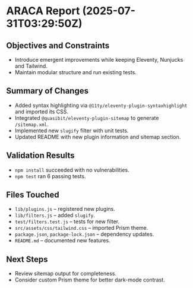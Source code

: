 # ARACA Report (2025-07-31T03:29:50Z)

## Objectives and Constraints
- Introduce emergent improvements while keeping Eleventy, Nunjucks and Tailwind.
- Maintain modular structure and run existing tests.

## Summary of Changes
- Added syntax highlighting via `@11ty/eleventy-plugin-syntaxhighlight` and imported its CSS.
- Integrated `@quasibit/eleventy-plugin-sitemap` to generate `/sitemap.xml`.
- Implemented new `slugify` filter with unit tests.
- Updated README with new plugin information and sitemap section.

## Validation Results
- `npm install` succeeded with no vulnerabilities.
- `npm test` ran 6 passing tests.

## Files Touched
- `lib/plugins.js` – registered new plugins.
- `lib/filters.js` – added `slugify`.
- `test/filters.test.js` – tests for new filter.
- `src/assets/css/tailwind.css` – imported Prism theme.
- `package.json`, `package-lock.json` – dependency updates.
- `README.md` – documented new features.

## Next Steps
- Review sitemap output for completeness.
- Consider custom Prism theme for better dark-mode contrast.
